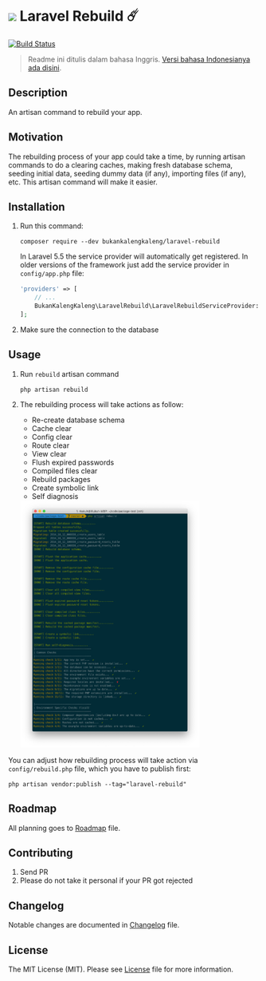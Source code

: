 # <img src="https://seeklogo.com/images/L/laravel-logo-9B01588B1F-seeklogo.com.png" width="24px"> Laravel Rebuild ☄️

[![Build Status](https://travis-ci.org/bukankalengkaleng/laravel-rebuild.svg?branch=master)](https://travis-ci.org/bukankalengkaleng/laravel-rebuild)

> Readme ini ditulis dalam bahasa Inggris. [Versi bahasa Indonesianya ada disini](https://github.com/bukankalengkaleng/laravel-rebuild/blob/master/README.md).

## Description

An artisan command to rebuild your app.

## Motivation

The rebuilding process of your app could take a time, by running artisan commands to do a clearing caches, making fresh database schema, seeding initial data, seeding dummy data (if any), importing files (if any), etc. This artisan command will make it easier.

## Installation

1. Run this command:
    ```
    composer require --dev bukankalengkaleng/laravel-rebuild
    ```

    In Laravel 5.5 the service provider will automatically get registered. In older versions of the framework just add the service provider in `config/app.php` file:

    ```php
    'providers' => [
        // ...
        BukanKalengKaleng\LaravelRebuild\LaravelRebuildServiceProvider::class,
    ];
    ```
1. Make sure the connection to the database

## Usage

1. Run `rebuild` artisan command
    ```
    php artisan rebuild
    ```
1. The rebuilding process will take actions as follow:
    - Re-create database schema
    - Cache clear
    - Config clear
    - Route clear
    - View clear
    - Flush expired passwords
    - Compiled files clear
    - Rebuild packages
    - Create symbolic link
    - Self diagnosis

    <img src="screenshots/02.png" width="75%">

You can adjust how rebuilding process will take action via `config/rebuild.php` file, which you have to publish first:

```
php artisan vendor:publish --tag="laravel-rebuild"
```

## Roadmap

All planning goes to [Roadmap](https://github.com/bukankalengkaleng/laravel-rebuild/blob/master/ROADMAP.md) file.

## Contributing

1. Send PR
1. Please do not take it personal if your PR got rejected

## Changelog

Notable changes are documented in [Changelog](https://github.com/bukankalengkaleng/laravel-rebuild/blob/master/CHANGELOG.md) file.

## License

The MIT License (MIT). Please see [License](https://github.com/bukankalengkaleng/laravel-rebuild/blob/master/LICENSE.md) file for more information.
